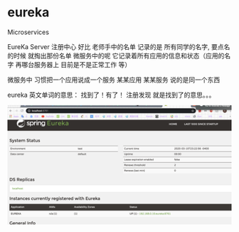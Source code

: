 # eureka
Microservices

EureKa Server 
注册中心 好比 老师手中的名单 记录的是 所有同学的名字, 要点名的时候 就掏出那份名单
微服务中的呢 它记录着所有应用的信息和状态（应用的名字 再哪台服务器上 目前是不是正常工作 等）

微服务中 习惯把一个应用说成一个服务 某某应用 某某服务 说的是同一个东西

eureka 英文单词的意思： 找到了！有了！   注册发现 就是找到了的意思。。。


![eureka register](https://github.com/Francis11h/eureka/blob/master/img-storage/1.png)
